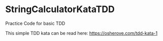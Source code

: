 # StringCalculatorKataTDD
Practice Code for basic TDD



This simple TDD kata can be read here: https://osherove.com/tdd-kata-1
